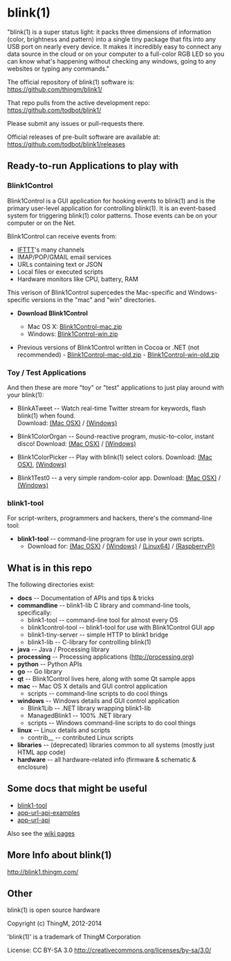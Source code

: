 blink(1)
========

"blink(1) is a super status light: it packs three dimensions of information 
(color, brightness and pattern) into a single tiny package that fits into 
any USB port on nearly every device. It makes it incredibly easy to connect 
any data source in the cloud or on your computer to a full-color RGB LED so 
you can know what's happening without checking any windows, going to any 
websites or typing any commands."

The official repository of blink(1) software is:
    https://github.com/thingm/blink1/

That repo pulls from the active development repo:
   https://github.com/todbot/blink1/

Please submit any issues or pull-requests there.

Official releases of pre-built software are available at:
https://github.com/todbot/blink1/releases



Ready-to-run Applications to play with
---------------------------------------

### Blink1Control ###

Blink1Control is a GUI application for hooking events to blink(1)
and is the primary user-level application for controlling blink(1).
It is an event-based system for triggering blink(1) color patterns.
Those events can be on your computer or on the Net.

Blink1Control can receive events from:
- [IFTTT](http://ifttt.com/channels)'s many channels
- IMAP/POP/GMAIL email services
- URLs containing text or JSON
- Local files or executed scripts 
- Hardware monitors like CPU, battery, RAM

This verison of Blink1Control supercedes the Mac-specific and Windows-specific
versions in the "mac" and "win" directories.

- **Download Blink1Control** 
   - Mac OS X: [Blink1Control-mac.zip](https://github.com/todbot/blink1/releases)
   - Windows:  [Blink1Control-win.zip](https://github.com/todbot/blink1/releases)

- Previous versions of Blink1Control written in Cocoa or .NET (not recommended) -
[Blink1Control-mac-old.zip](http://thingm.com/blink1/downloads/old/Blink1Control-mac-old.zip) -
[Blink1Control-win-old.zip](http://thingm.com/blink1/downloads/old/Blink1Control-win-old.zip)

### Toy / Test Applications ###

And then these are more "toy" or "test" applications to just play around with your blink(1):
- BlinkATweet -- Watch real-time Twitter stream for keywords, flash blink(1) when found.  
Download:
[(Mac OSX)](http://thingm.com/blink1/downloads/BlinkATweet-mac.zip) /
[(Windows)](http://thingm.com/blink1/downloads/BlinkATweet-win.zip)

- Blink1ColorOrgan -- Sound-reactive program, music-to-color, instant disco!
Download:
[(Mac OSX)](http://thingm.com/blink1/downloads/Blink1ColorOrgan-mac.zip) /
[(Windows)](http://thingm.com/blink1/downloads/Blink1ColorOrgan-win.zip)

- Blink1ColorPicker -- Play with blink(1) select colors.
Download:
[(Mac OSX)](http://thingm.com/blink1/downloads/Blink1ColorPicker-mac.zip),
[(Windows)](http://thingm.com/blink1/downloads/Blink1ColorPicker-win.zip)

- Blink1Test0 -- a very simple random-color app. 
Download:
[(Mac OSX)](http://thingm.com/blink1/downloads/Blink1Test0-mac.zip) /
[(Windows)](http://thingm.com/blink1/downloads/Blink1Test0-win.zip)


### blink1-tool ###

For script-writers, programmers and hackers, there's the command-line tool:

- **blink1-tool** -- command-line program for use in your own scripts. 
  - Download for: 
[(Mac OSX)](http://thingm.com/blink1/downloads/blink1-tool-mac.zip) / 
[(Windows)](http://thingm.com/blink1/downloads/blink1-tool-win.zip) /
[(Linux64)](http://thingm.com/blink1/downloads/blink1-tool-linux_x86_64.zip) /
[(RaspberryPi)](http://thingm.com/blink1/downloads/blink1-tool-raspi.zip)


What is in this repo
--------------------
The following directories exist:

- __docs__             -- Documentation of APIs and tips & tricks
- __commandline__      -- blink1-lib C library and command-line tools, specifically:
  - blink1-tool -- command-line tool for almost every OS
  - blink1control-tool -- blink1-tool for use with Blink1Control GUI app 
  - blink1-tiny-server -- simple HTTP to blink1 bridge
  - blink1-lib -- C-library for controlling blink(1)
- __java__             -- Java / Processing library
- __processing__       -- Processing applications  (http://processing.org)
- __python__           -- Python APIs
- __go__               -- Go library
- __qt__               -- Blink1Control lives here, along with some Qt sample apps
- __mac__              -- Mac OS X details and GUI control application
  - scripts      -- command-line scripts to do cool things
- __windows__          -- Windows details and GUI control application
  - Blink1Lib     -- .NET library wrapping blink1-lib
  - ManagedBlink1 -- 100% .NET library
  - scripts  -- Windows command-line scripts to do cool things
- __linux__            -- Linux details and scripts
  - contrib__    -- contributed Linux scripts
- __libraries__        -- (deprecated) libraries common to all systems (mostly just HTML app code)
- __hardware__         -- all hardware-related info (firmware & schematic & enclosure)


Some docs that might be useful
------------------------------

- [blink1-tool](https://github.com/todbot/blink1/blob/master/docs/blink1-tool.md)
- [app-url-api-examples](https://github.com/todbot/blink1/blob/master/docs/app-url-api-examples.md)
- [app-url-api](https://github.com/todbot/blink1/blob/master/docs/app-url-api.md)

Also see the [wiki pages](https://github.com/todbot/blink1/wiki/_pages) 


More Info about blink(1)
------------------------
http://blink1.thingm.com/


Other
-----

blink(1) is open source hardware

Copyright (c) ThingM, 2012-2014

'blink(1)' is a trademark of ThingM Corporation

License: CC BY-SA 3.0
http://creativecommons.org/licenses/by-sa/3.0/

